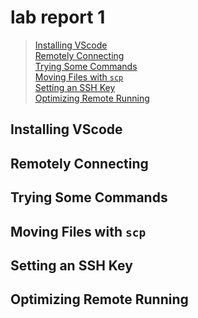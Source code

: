 # lab report 1


> [Installing VScode](##Installing-VScode)\
> [Remotely Connecting](##Remotely-Connecting)\
> [Trying Some Commands](##Trying-Some-Commands)\
> [Moving Files with `scp`](##Moving-Files-with-`scp`)\
> [Setting an SSH Key](##Setting-an-SSH-Key)\
> [Optimizing Remote Running](##Optimizing-Remote-Running)

## Installing VScode

## Remotely Connecting

## Trying Some Commands

## Moving Files with `scp`

## Setting an SSH Key

## Optimizing Remote Running